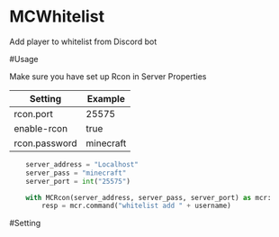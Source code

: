 # MCWhitelist

Add player to whitelist from Discord bot

#Usage

Make sure you have set up Rcon in Server Properties

| Setting  | Example |
| ----------- | ------ |
|  rcon.port  | 25575  |
| enable-rcon  | true  |
| rcon.password  | minecraft  |

```python
    server_address = "Localhost"
    server_pass = "minecraft"
    server_port = int("25575")

    with MCRcon(server_address, server_pass, server_port) as mcr: 
        resp = mcr.command("whitelist add " + username)
```

#Setting

